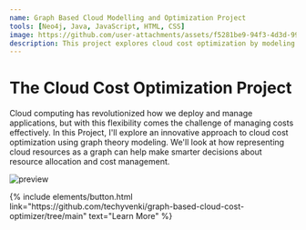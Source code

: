 ```yaml
---
name: Graph Based Cloud Modelling and Optimization Project
tools: [Neo4j, Java, JavaScript, HTML, CSS]
image: https://github.com/user-attachments/assets/f5281be9-94f3-4d3d-99b4-cf2e2d45deae
description: This project explores cloud cost optimization by modeling cloud resources as a graph to enable smarter resource allocation and cost management.
---
```


# The Cloud Cost Optimization Project

Cloud computing has revolutionized how we deploy and manage applications, but with this flexibility comes the challenge of managing costs effectively. In this Project, I'll explore an innovative approach to cloud cost optimization using graph theory modeling. We'll look at how representing cloud resources as a graph can help make smarter decisions about resource allocation and cost management.

![preview](https://github.com/user-attachments/assets/f5281be9-94f3-4d3d-99b4-cf2e2d45deae)

<p class="text-center">
{% include elements/button.html link="https://github.com/techyvenki/graph-based-cloud-cost-optimizer/tree/main" text="Learn More" %}
</p>